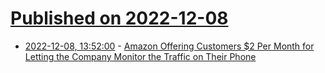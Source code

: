 # [Published on 2022-12-08](index.md)

* [2022-12-08, 13:52:00](https://soylentnews.org/article.pl?sid=22/12/07/156206&from=rss) - [Amazon Offering Customers $2 Per Month for Letting the Company Monitor the Traffic on Their Phone](https://soylentnews.org/article.pl?sid=22/12/07/156206&from=rss)
